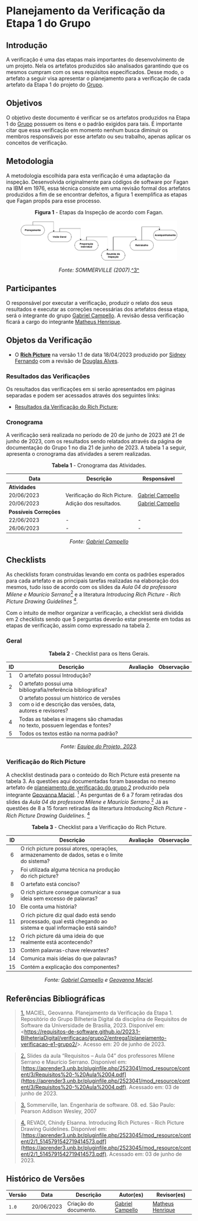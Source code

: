 # Planejamento da Verificação da Etapa 1 do Grupo

## Introdução

A verificação é uma das etapas mais importantes do desenvolvimento de um projeto. Nela os artefatos produzidos são analisados garantindo que os mesmos cumpram com os seus requisitos especificados. Desse modo, o artefato a seguir visa apresentar o planejamento para a verificação de cada artefato da Etapa 1 do projeto do [Grupo](https://github.com/Requisitos-de-Software/2023.1-BilheteriaDigital).

## Objetivos

O objetivo deste documento é verificar se os artefatos produzidos na Etapa 1 do [Grupo](https://github.com/Requisitos-de-Software/2023.1-BilheteriaDigital) possuem os itens e o padrão exigidos para tais. É importante citar que essa verificação em momento nenhum busca diminuir os membros responsáveis por esse artefato ou seu trabalho, apenas aplicar os conceitos de verificação.

## Metodologia

A metodologia escolhida para esta verificação é uma adaptação da inspeção. Desenvolvida originalmente para códigos de software por Fagan na IBM em 1976, essa técnica consiste em uma revisão formal dos artefatos produzidos a fim de se encontrar defeitos, a figura 1 exemplifica as etapas que Fagan propôs para esse processo.

<center>

**Figura 1** - Etapas da Inspeção de acordo com Fagan.

<figure markdown class="usecaseElement">

![inspecao-fagan](../../../assets/verificacao/inspecao-fagan.png)

</figure>

_Fonte: SOMMERVILLE (2007)._<a id="anchor_3" href="#REF3">^3^</a>

</center>

## Participantes

O responsável por executar a verificação, produzir o relato dos seus resultados e executar as correções necessárias dos artefatos dessa etapa, será o integrante do grupo [Gabriel Campello](https://github.com/G16C). A revisão dessa verificação ficará a cargo do integrante [Matheus Henrique](https://github.com/mathonaut).

## Objetos da Verificação

- O [**Rich Picture**](https://requisitos-de-software.github.io/2023.1-BilheteriaDigital/rastreabilidade/rich_picture/) na versão 1.1 de data 18/04/2023 produzido por [Sidney Fernando](https://github.com/nando3d3) com a revisão de [Douglas Alves](https://github.com/dougAlvs).

### Resultados das Verificações

Os resultados das verificações em si serão apresentados em páginas separadas e podem ser acessados através dos seguintes links:

- [Resultados da Verificação do Rich Picture]();

### Cronograma

A verificação será realizada no período de 20 de junho de 2023 até 21 de junho de 2023, com os resultados sendo relatados através da página de documentação do Grupo 1 no dia 21 de junho de 2023. A tabela 1 a seguir, apresenta o cronograma das atividades a serem realizadas.

<center>

**Tabela 1** - Cronograma das Atividades.

| Data                    | Descrição                    | Responsável                                 |
| ----------------------- | ---------------------------- | ------------------------------------------- |
| **Atividades**          |                              |                                             |
| 20/06/2023              | Verificação do Rich Picture. | [Gabriel Campello](https://github.com/G16C) |
| 20/06/2023              | Adição dos resultados.       | [Gabriel Campello](https://github.com/G16C) |
| **Possíveis Correções** |                              |                                             |
| 22/06/2023              | -                            | -                                           |
| 26/06/2023              | -                            | -                                           |

_Fonte: [Gabriel Campello](https://github.com/G16C)_

</center>

## Checklists

As checklists foram construídas levando em conta os padrões esperados para cada artefato e as principais tarefas realizadas na elaboração dos mesmos, tudo isso de acordo com os slides da _Aula 04 da professora Milene e Maurício Serrano_<a id=anchor_2 href="#REF2"><sup>2</sup></a> e a literatura _Introducing Rich Picture - Rich Picture Drawing Guidelines_ <a id=anchor_4 href="#REF4"><sup>4</sup></a>.

Com o intuito de melhor organizar a verificação, a checklist será dividida em 2 checklists sendo que 5 perguntas deverão estar presente em todas as etapas de verificação, assim como expressado na tabela 2.

### Geral

<center>

**Tabela 2** - Checklist para os Itens Gerais.

| ID  | Descrição                                                                                              | Avaliação | Observação |
| --- | ------------------------------------------------------------------------------------------------------ | --------- | ---------- |
| 1   | O artefato possui Introdução?                                                                          |           |
| 2   | O artefato possui uma bibliografia/referência bibliográfica?                                           |           |
| 3   | O artefato possui um histórico de versões com o id e descrição das versões, data, autores e revisores? |           |
| 4   | Todas as tabelas e imagens são chamadas no texto, possuem legendas e fontes?                           |           |
| 5   | Todos os textos estão na norma padrão?                                                                 |           |

_Fonte: [Equipe do Projeto, 2023](https://requisitos-de-software.github.io/2023.1-BilheteriaDigital/#contribuidores)._

</center>

### Verificação do Rich Picture

A checklist destinada para o conteúdo do Rich Picture está presente na tabela 3. As questões aqui documentadas foram baseadas no mesmo artefato de [planejamento de verificação do grupo 2](https://requisitos-de-software.github.io/2023.1-BilheteriaDigital/verificacao/grupo2/entrega1/planejamento-verificacao-e1-grupo2/) produzido pela integrante [Geovanna Maciel](https://github.com/manuziny). <a id=anchor_1 href="#REF1"><sup>1</sup></a> As perguntas de 6 a 7 foram retiradas dos slides da _Aula 04 da professora Milene e Maurício Serrano_.<a id=anchor_2 href="#REF2"><sup>2</sup></a> Já as questões de 8 a 15 foram retiradas da literartura _Introducing Rich Picture - Rich Picture Drawing Guidelines_. <a id=anchor_4 href="#REF4"><sup>4</sup></a>

<center>

**Tabela 3** - Checklist para a Verificação do Rich Picture.

| ID  | Descrição                                                                                                        | Avaliação | Observação |
| :-: | ---------------------------------------------------------------------------------------------------------------- | :-------: | ---------- |
|  6  | O rich picture possui atores, operações, armazenamento de dados, setas e o limite do sistema?                    |           |            |
|  7  | Foi utilizada alguma técnica na produção do rich picture?                                                        |           |            |
|  8  | O artefato está conciso?                                                                                         |           |            |
|  9  | O rich picture consegue comunicar a sua ideia sem excesso de palavras?                                           |           |            |
| 10  | Ele conta uma história?                                                                                          |           |            |
| 11  | O rich picture diz qual dado está sendo processado, qual está chegando ao sistema e qual informação está saindo? |           |            |
| 12  | O rich picture dá uma ideia do que realmente está acontecendo?                                                   |           |            |
| 13  | Contém palavras-chave relevantes?                                                                                |           |            |
| 14  | Comunica mais ideias do que palavras?                                                                            |           |            |
| 15  | Contém a explicação dos componentes?                                                                             |           |            |

_Fonte: [Gabriel Campello](https://github.com/G16C) e [Geovanna Maciel](https://github.com/manuziny)._

</center>

## Referências Bibliográficas

> <a id="REF1" href="#anchor_1">1.</a> MACIEL, Geovanna. Planejamento da Verificação da Etapa 1. Repositório do Grupo Bilheteria Digital da disciplina de Requisitos de Software da Universidade de Brasília, 2023. Disponível em: <<https://requisitos-de-software.github.io/2023.1-BilheteriaDigital/verificacao/grupo2/entrega1/planejamento-verificacao-e1-grupo2/>>. Acesso em: 20 de junho de 2023.

> <a id="REF2" href="#anchor_2">2.</a> Slides da aula “Requisitos – Aula 04” dos professores Milene Serrano e Maurício Serrano. Disponível em: [https://aprender3.unb.br/pluginfile.php/2523041/mod_resource/content/3/Requisitos%20-%20Aula%2004.pdf](https://aprender3.unb.br/pluginfile.php/2523041/mod_resource/content/3/Requisitos%20-%20Aula%2004.pdf). Acessado em: 03 de junho de 2023.

> <a id="REF3" href="#anchor_3">3.</a> Sommerville, Ian. Engenharia de software. 08. ed. São Paulo: Pearson Addison Wesley, 2007

> <a id="REF4" href="#anchor_4">4.</a> REVADI, Chindy Elsanna. Introducing Rich Pictures - Rich Picture Drawing Guidelines. Disponível em: [https://aprender3.unb.br/pluginfile.php/2523045/mod_resource/content/2/1_5145791542719414573.pdf](https://aprender3.unb.br/pluginfile.php/2523045/mod_resource/content/2/1_5145791542719414573.pdf). Acessado em: 03 de junho de 2023.

## Histórico de Versões

| Versão | Data       | Descrição             | Autor(es)                                   | Revisor(es)                                      |
| ------ | ---------- | --------------------- | ------------------------------------------- | ------------------------------------------------ |
| `1.0`  | 20/06/2023 | Criação do documento. | [Gabriel Campello](https://github.com/G16C) | [Matheus Henrique](https://github.com/mathonaut) |
